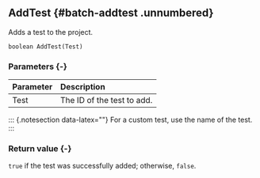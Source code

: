 ## AddTest {#batch-addtest .unnumbered}

Adds a test to the project.

```{sql}
boolean AddTest(Test)
```

### Parameters {-}

**Parameter** | **Description**
| :-- | :-- |
Test | The ID of the test to add.

::: {.notesection data-latex=""}
For a custom test, use the name of the test.
:::

### Return value {-}

`true` if the test was successfully added; otherwise, `false`.
